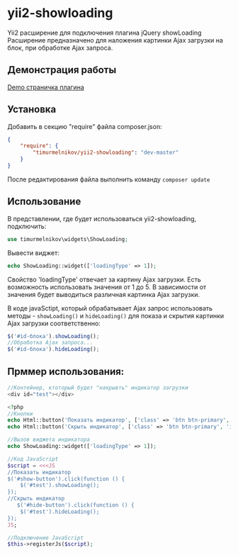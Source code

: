 yii2-showloading
================
Yii2 расширение для подключения плагина jQuery showLoading  
Расширение предназначено для наложения картинки Ajax загрузки на блок, при обработке Ajax запроса.

## Демонстрация работы
[Demo страничка плагина](http://codepen.io/jasondavis/pen/fAzcI)

## Установка
Добавить в секцию "require" файла composer.json:
``` json
{
    "require": {
        "timurmelnikov/yii2-showloading": "dev-master"
    }
}
```
После редактирования файла выполнить команду `composer update`

## Использование
В представлении, где будет использоваться yii2-showloading, подключить:
``` php
use timurmelnikov\widgets\ShowLoading;
```
Вывести виджет:
``` php
echo ShowLoading::widget(['loadingType' => 1]);
```
Свойство 'loadingType' отвечает за картину Ajax загрузки. Есть возможность использовать значения от 1 до 5. В зависимости от значения будет выводиться различная картинка Ajax загрузки.

В коде javaSctipt, который обрабатывает Ajax запрос использовать методы -  `showLoading()` и `hideLoading()` для показа и скрытия картинки Ajax загрузки соответственно:
``` js
$('#id-блока').showLoading();
//Обработка Ajax запроса...
$('#id-блока').hideLoading();
```
## Прммер использования:
``` php
//Контейнер, ктоторый будет "накрывть" индикатор загрузки
<div id="test"></div>

<?php
//Кнопки 
echo Html::button('Показать индикатор', ['class' => 'btn btn-primary', 'id' => 'show-button']);
echo Html::button('Скрыть индикатор', ['class' => 'btn btn-primary', 'id' => 'hide-button']);

//Вызов виджета индикатора
echo ShowLoading::widget(['loadingType' => 1]);

//Код JavaScript
$script = <<<JS
//Показать индикатор        
$('#show-button').click(function () {
    $('#test').showLoading();
});
//Скрыть индикатор       
   $('#hide-button').click(function () {
    $('#test').hideLoading();
});
JS;

//Подключение JavaScript
$this->registerJs($script);
```



